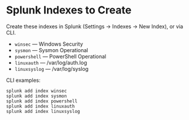 # Splunk Indexes to Create

Create these indexes in Splunk (Settings → Indexes → New Index), or via CLI.

- `winsec`        — Windows Security
- `sysmon`        — Sysmon Operational
- `powershell`    — PowerShell Operational
- `linuxauth`     — /var/log/auth.log
- `linuxsyslog`   — /var/log/syslog

CLI examples:
```
splunk add index winsec
splunk add index sysmon
splunk add index powershell
splunk add index linuxauth
splunk add index linuxsyslog
```
